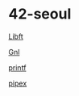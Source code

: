 # 42-seoul

[Libft](./libft/README.md)

[Gnl](./gnl/README.md)

[printf](./printf/README.md)

[pipex](./pipex/README.md)
